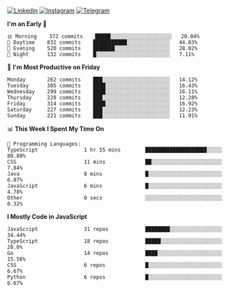 [![Linkedin](https://img.shields.io/badge/-Archie-blue?style=flat-square&labelColor=gray&logo=Linkedin&logoColor=white&link=https://www.linkedin.com/in/archisdi)](https://www.linkedin.com/in/archisdi)
[![Instagram](https://img.shields.io/badge/-@archisdi-orange?style=flat-square&labelColor=gray&logo=Instagram&logoColor=white&link=https://www.instagram.com/archisdi)](https://www.instagram.com/archisdi)
[![Telegram](https://img.shields.io/badge/-aai-informational?style=flat-square&labelColor=gray&logo=telegram&logoColor=white&link=https://t.me/archisdi)](https://t.me/archisdi)

<!--START_SECTION:waka-->
**I'm an Early 🐤** 

```text
🌞 Morning    372 commits    █████░░░░░░░░░░░░░░░░░░░░   20.04% 
🌆 Daytime    832 commits    ███████████░░░░░░░░░░░░░░   44.83% 
🌃 Evening    520 commits    ███████░░░░░░░░░░░░░░░░░░   28.02% 
🌙 Night      132 commits    █░░░░░░░░░░░░░░░░░░░░░░░░   7.11%

```
📅 **I'm Most Productive on Friday** 

```text
Monday       262 commits    ███░░░░░░░░░░░░░░░░░░░░░░   14.12% 
Tuesday      305 commits    ████░░░░░░░░░░░░░░░░░░░░░   16.43% 
Wednesday    299 commits    ████░░░░░░░░░░░░░░░░░░░░░   16.11% 
Thursday     228 commits    ███░░░░░░░░░░░░░░░░░░░░░░   12.28% 
Friday       314 commits    ████░░░░░░░░░░░░░░░░░░░░░   16.92% 
Saturday     227 commits    ███░░░░░░░░░░░░░░░░░░░░░░   12.23% 
Sunday       221 commits    ███░░░░░░░░░░░░░░░░░░░░░░   11.91%

```


📊 **This Week I Spent My Time On** 

```text
💬 Programming Languages: 
TypeScript               1 hr 55 mins        ████████████████████░░░░░   80.88% 
CSS                      11 mins             ██░░░░░░░░░░░░░░░░░░░░░░░   7.84% 
Java                     8 mins              █░░░░░░░░░░░░░░░░░░░░░░░░   6.07% 
JavaScript               6 mins              █░░░░░░░░░░░░░░░░░░░░░░░░   4.78% 
Other                    0 secs              ░░░░░░░░░░░░░░░░░░░░░░░░░   0.32%

```

**I Mostly Code in JavaScript** 

```text
JavaScript               31 repos            ████████░░░░░░░░░░░░░░░░░   34.44% 
TypeScript               18 repos            █████░░░░░░░░░░░░░░░░░░░░   20.0% 
Go                       14 repos            ████░░░░░░░░░░░░░░░░░░░░░   15.56% 
CSS                      6 repos             █░░░░░░░░░░░░░░░░░░░░░░░░   6.67% 
Python                   6 repos             █░░░░░░░░░░░░░░░░░░░░░░░░   6.67%

```



<!--END_SECTION:waka-->